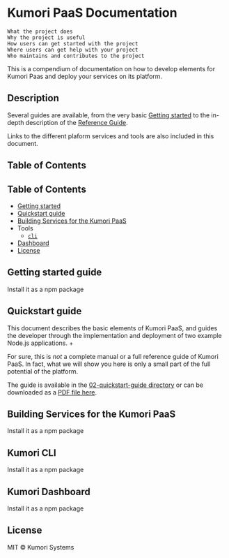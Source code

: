 # Kumori PaaS Documentation


    What the project does
    Why the project is useful
    How users can get started with the project
    Where users can get help with your project
    Who maintains and contributes to the project



This is a compendium of documentation on how to develop elements for Kumori Paas
and deploy your services on its platform.

## Description

Several guides are available, from the very basic [Getting started]() to the
in-depth description of the [Reference Guide]().

Links to the different plaform services and tools are also included in this
document.


## Table of Contents

## Table of Contents

* [Getting started](#getting-started-guide)
* [Quickstart guide](#quickstart-guide)
* [Building Services for the Kumori PaaS](#building-services-for-the-kumori-paas)
* Tools
  * [`cli`](#kumori-cli)
* [Dashboard](#kumori-dashboard)
* [License](#license)

## Getting started guide

Install it as a npm package

## Quickstart guide

This document describes the basic elements of Kumori PaaS, and guides the
developer through the implementation and deployment of two example Node.js
applications. +

For sure, this is *not* a complete manual or a full reference guide of Kumori
PaaS. In fact, what we will show you here is only a small part of the full
potential of the platform.

The guide is available in the [02-quickstart-guide directory](02-quickstart-guide/README.adoc)
or can be downloaded as a [PDF file here](02-quickstart-guide/README.pdf).


## Building Services for the Kumori PaaS

Install it as a npm package

## Kumori CLI

Install it as a npm package

## Kumori Dashboard

Install it as a npm package


## License

MIT © Kumori Systems
